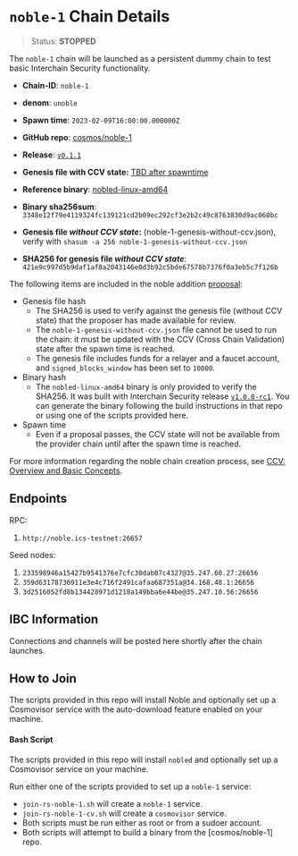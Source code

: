 
# `noble-1` Chain Details

> Status: **STOPPED**

The `noble-1` chain will be launched as a persistent dummy chain to test basic Interchain Security functionality.

* **Chain-ID**: `noble-1`
* **denom**: `unoble`
* **Spawn time**: `2023-02-09T16:00:00.000000Z`
* **GitHub repo**: [cosmos/noble-1](https://github.com/strangelove-ventures/noble)
* **Release**: [`v0.1.1`](https://github.com/strangelove-ventures/noble/releases/tag/v0.1.1) 
* **Genesis file with CCV state:** [TBD after spawntime](noble-1-genesis.json)

* **Reference binary**: [nobled-linux-amd64](nobled-linux-amd64)
* **Binary sha256sum**: `3348e12f79e4119324fc139121cd2b09ec292cf3e2b2c49c8763830d9ac060bc`
* **Genesis file _without CCV state_:** (noble-1-genesis-without-ccv.json), verify with `shasum -a 256 noble-1-genesis-without-ccv.json`
* **SHA256 for genesis file _without CCV state_**: `421e9c997d5b9daf1af8a2043146e0d3b92c5bde67578b7376f0a3eb5c7f126b`

The following items are included in the noble addition [proposal](https://explorer.noble.ics-testnet.strange.love/provider-1/gov/15):

* Genesis file hash
  * The SHA256 is used to verify against the genesis file (without CCV state) that the proposer has made available for review.
  * The `noble-1-genesis-without-ccv.json` file cannot be used to run the chain: it must be updated with the CCV (Cross Chain Validation) state after the spawn time is reached.
  * The genesis file includes funds for a relayer and a faucet account, and `signed_blocks_window` has been set to `10000`.
* Binary hash
  * The `nobled-linux-amd64` binary is only provided to verify the SHA256. It was built with Interchain Security release [`v1.0.0-rc1`](https://github.com/cosmos/noble-1/releases/tag/v1.0.0-rc1). You can generate the binary following the build instructions in that repo or using one of the scripts provided here.
* Spawn time
  * Even if a proposal passes, the CCV state will not be available from the provider chain until after the spawn time is reached.

For more information regarding the noble chain creation process, see [CCV: Overview and Basic Concepts](https://github.com/cosmos/ibc/blob/main/spec/app/ics-028-cross-chain-validation/overview_and_basic_concepts.md).

## Endpoints

RPC:

1. `http://noble.ics-testnet:26657`

Seed nodes:

1. `233598946a15427b9541376e7cfc30dab07c4327@35.247.60.27:26656`
2. `359d63178736911e3e4c716f2491cafaa687351a@34.168.48.1:26656`
3. `3d2516052fd8b134428971d1218a149bba6e44be@35.247.10.56:26656`

## IBC Information

Connections and channels will be posted here shortly after the chain launches.

## How to Join

The scripts provided in this repo will install Noble and optionally set up a Cosmovisor service with the auto-download feature enabled on your machine.

#### Bash Script

The scripts provided in this repo will install `nobled` and optionally set up a Cosmovisor service on your machine. 

Run either one of the scripts provided to set up a `noble-1` service:
* `join-rs-noble-1.sh` will create a `noble-1` service.
* `join-rs-noble-1-cv.sh` will create a `cosmovisor` service.
* Both scripts must be run either as root or from a sudoer account.
* Both scripts will attempt to build a binary from the [cosmos/noble-1] repo.


